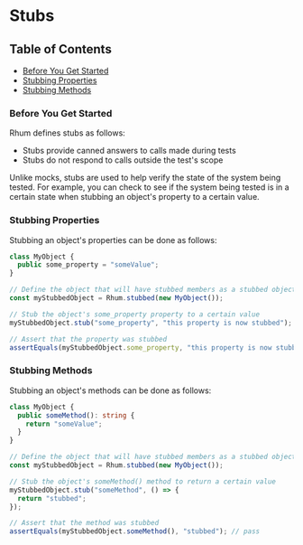 # Stubs

## Table of Contents

- [Before You Get Started](#before-you-get-started)
- [Stubbing Properties](#stubbing-properties)
- [Stubbing Methods](#stubbing-methods)

### Before You Get Started

Rhum defines stubs as follows:

- Stubs provide canned answers to calls made during tests
- Stubs do not respond to calls outside the test's scope

Unlike mocks, stubs are used to help verify the state of the system being
tested. For example, you can check to see if the system being tested is in a
certain state when stubbing an object's property to a certain value.

### Stubbing Properties

Stubbing an object's properties can be done as follows:

```ts
class MyObject {
  public some_property = "someValue";
}

// Define the object that will have stubbed members as a stubbed object
const myStubbedObject = Rhum.stubbed(new MyObject());

// Stub the object's some_property property to a certain value
myStubbedObject.stub("some_property", "this property is now stubbed");

// Assert that the property was stubbed
assertEquals(myStubbedObject.some_property, "this property is now stubbed"); // pass
```

### Stubbing Methods

Stubbing an object's methods can be done as follows:

```ts
class MyObject {
  public someMethod(): string {
    return "someValue";
  }
}

// Define the object that will have stubbed members as a stubbed object
const myStubbedObject = Rhum.stubbed(new MyObject());

// Stub the object's someMethod() method to return a certain value
myStubbedObject.stub("someMethod", () => {
  return "stubbed";
});

// Assert that the method was stubbed
assertEquals(myStubbedObject.someMethod(), "stubbed"); // pass
```
